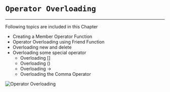 # **`Operator Overloading`**
---
Following topics are included in this Chapter
* Creating a Member Operator Function
* Operator Overloading using Friend Function
* Overloading new and delete
* Overloading some special operator
    * Overloading []
    * Overloading ()
    * Overloading ->
    * Overloading the Comma Operator

<!-- Logo -->
![Operator Overloading](Link)